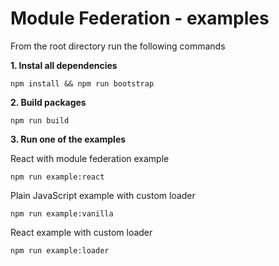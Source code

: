 # Module Federation - examples

From the root directory run the following commands

**1. Instal all dependencies**

```
npm install && npm run bootstrap
```

**2. Build packages**

```
npm run build
```

**3. Run one of the examples**

React with module federation example

```
npm run example:react
```

Plain JavaScript example with custom loader

```
npm run example:vanilla
```

React example with custom loader

```
npm run example:loader
```
